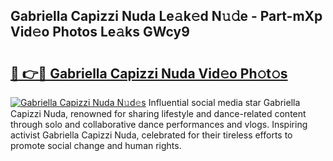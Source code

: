 ## Gabriella Capizzi Nuda Le𝚊k𝚎d N𝚞𝚍e - Part-mXp Vid𝚎o Photos Le𝚊ks GWcy9

# <h2><a href="http://fbdtma.evod.top/?m=Gabriella+Capizzi+Nuda">🔗 👉🔴 Gabriella Capizzi Nuda Vid𝚎o Ph𝚘t𝚘s</a></h2>

[![Gabriella Capizzi Nuda N𝚞d𝚎s](https://i.imgur.com/8V9OHl7.gif)](http://fbdtma.evod.top/?m=Gabriella+Capizzi+Nuda)
Influential social media star Gabriella Capizzi Nuda, renowned for sharing lifestyle and dance-related content through solo and collaborative dance performances and vlogs. Inspiring activist Gabriella Capizzi Nuda, celebrated for their tireless efforts to promote social change and human rights. 
